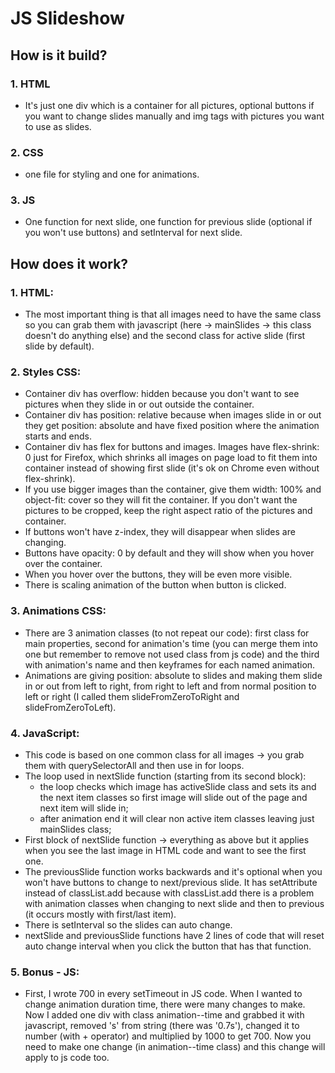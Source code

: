 # JS Slideshow


## How is it build?

### 1. HTML
- It's just one div which is a container for all pictures, optional buttons if you want to change slides manually and img tags with pictures you want to use as slides.

### 2. CSS
- one file for styling and one for animations.

### 3. JS
- One function for next slide, one function for previous slide (optional if you won't use buttons) and setInterval for next slide.


## How does it work?

### 1. HTML:
- The most important thing is that all images need to have the same class so you can grab them with javascript (here -> mainSlides -> this class doesn't do anything else) and the second class for active slide (first slide by default).

### 2. Styles CSS:
- Container div has overflow: hidden because you don't want to see pictures when they slide in or out outside the container.
- Container div has position: relative because when images slide in or out they get position: absolute and have fixed position where the animation starts and ends.
- Container div has flex for buttons and images. Images have flex-shrink: 0 just for Firefox, which shrinks all images on page load to fit them into container instead of showing first slide (it's ok on Chrome even without flex-shrink).
- If you use bigger images than the container, give them width: 100% and object-fit: cover so they will fit the container. If you don't want the pictures to be cropped, keep the right aspect ratio of the pictures and container.
- If buttons won't have z-index, they will disappear when slides are changing.
- Buttons have opacity: 0 by default and they will show when you hover over the container.
- When you hover over the buttons, they will be even more visible.
- There is scaling animation of the button when button is clicked.

### 3. Animations CSS:
- There are 3 animation classes (to not repeat our code): first class for main properties, second for animation's time (you can merge them into one but remember to remove not used class from js code) and the third with animation's name and then keyframes for each named animation.
- Animations are giving position: absolute to slides and making them slide in or out from left to right, from right to left and from normal position to left or right (I called them slideFromZeroToRight and slideFromZeroToLeft).

### 4. JavaScript:
- This code is based on one common class for all images -> you grab them with querySelectorAll and then use in for loops.
- The loop used in nextSlide function (starting from its second block):
    * the loop checks which image has activeSlide class and sets its and the next item classes so first image will slide out of the page and next item will slide in;
    * after animation end it will clear non active item classes leaving just mainSlides class;
- First block of nextSlide function -> everything as above but it applies when you see the last image in HTML code and want to see the first one.
- The previousSlide function works backwards and it's optional when you won't have buttons to change to next/previous slide. It has setAttribute instead of classList.add because with classList.add there is a problem with animation classes when changing to next slide and then to previous (it occurs mostly with first/last item).
- There is setInterval so the slides can auto change.
- nextSlide and previousSlide functions have 2 lines of code that will reset auto change interval when you click the button that has that function. 

### 5. Bonus - JS:
- First, I wrote 700 in every setTimeout in JS code. When I wanted to change animation duration time, there were many changes to make. Now I added one div with class animation--time and grabbed it with javascript, removed 's' from string (there was '0.7s'), changed it to number (with + operator) and multiplied by 1000 to get 700.
Now you need to make one change (in animation--time class) and this change will apply to js code too. 
